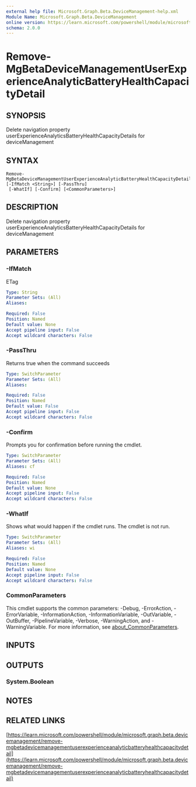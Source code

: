```yaml
---
external help file: Microsoft.Graph.Beta.DeviceManagement-help.xml
Module Name: Microsoft.Graph.Beta.DeviceManagement
online version: https://learn.microsoft.com/powershell/module/microsoft.graph.beta.devicemanagement/remove-mgbetadevicemanagementuserexperienceanalyticbatteryhealthcapacitydetail
schema: 2.0.0
---
```


# Remove-MgBetaDeviceManagementUserExperienceAnalyticBatteryHealthCapacityDetail

## SYNOPSIS
Delete navigation property userExperienceAnalyticsBatteryHealthCapacityDetails for deviceManagement

## SYNTAX

```
Remove-MgBetaDeviceManagementUserExperienceAnalyticBatteryHealthCapacityDetail [-IfMatch <String>] [-PassThru]
 [-WhatIf] [-Confirm] [<CommonParameters>]
```

## DESCRIPTION
Delete navigation property userExperienceAnalyticsBatteryHealthCapacityDetails for deviceManagement

## PARAMETERS

### -IfMatch
ETag

```yaml
Type: String
Parameter Sets: (All)
Aliases:

Required: False
Position: Named
Default value: None
Accept pipeline input: False
Accept wildcard characters: False
```

### -PassThru
Returns true when the command succeeds

```yaml
Type: SwitchParameter
Parameter Sets: (All)
Aliases:

Required: False
Position: Named
Default value: False
Accept pipeline input: False
Accept wildcard characters: False
```

### -Confirm
Prompts you for confirmation before running the cmdlet.

```yaml
Type: SwitchParameter
Parameter Sets: (All)
Aliases: cf

Required: False
Position: Named
Default value: None
Accept pipeline input: False
Accept wildcard characters: False
```

### -WhatIf
Shows what would happen if the cmdlet runs.
The cmdlet is not run.

```yaml
Type: SwitchParameter
Parameter Sets: (All)
Aliases: wi

Required: False
Position: Named
Default value: None
Accept pipeline input: False
Accept wildcard characters: False
```

### CommonParameters
This cmdlet supports the common parameters: -Debug, -ErrorAction, -ErrorVariable, -InformationAction, -InformationVariable, -OutVariable, -OutBuffer, -PipelineVariable, -Verbose, -WarningAction, and -WarningVariable. For more information, see [about_CommonParameters](http://go.microsoft.com/fwlink/?LinkID=113216).

## INPUTS

## OUTPUTS

### System.Boolean
## NOTES

## RELATED LINKS

[https://learn.microsoft.com/powershell/module/microsoft.graph.beta.devicemanagement/remove-mgbetadevicemanagementuserexperienceanalyticbatteryhealthcapacitydetail](https://learn.microsoft.com/powershell/module/microsoft.graph.beta.devicemanagement/remove-mgbetadevicemanagementuserexperienceanalyticbatteryhealthcapacitydetail)



